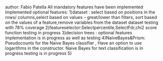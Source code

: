 author: Fabio Patella 
All mandatory features have been implemented
Implemented optional features: 
1)dataset : select based on positions in the rows/ columns,select based on values – great/lower than filters, sort based on the values of a feature,remove 
 variables from the dataset dataset
 testing with 78% coverage
2)featureselector:Selectpercentile,SelectFdr,chi2 score function
   testing in progress
3)decision trees : optional features implementation is in progress as well as testing
4)NaiveBayes&Prism: Pseudocounts for the Naive Bayes classifier  , Have an option to use logarithms in the constructor.  Naive Bayes for text classification is in progress
                    testing is in progress 
5)


